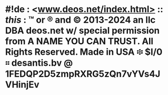 # #!de : <www.deos.net/index.html> :: *this* : ™ or ® and © 2013-2024 an llc DBA deos.net w/ special permission from A NAME YOU CAN TRUST. All Rights Reserved. Made in USA ፨ $I/0 ። desantis.bv @ 1FEDQP2D5zmpRXRG5zQn7vYVs4JVHinjEv
